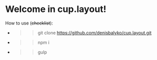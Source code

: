 # Welcome in cup.layout!

How to use (~~checklist~~):

* >> git clone https://github.com/denisbalyko/cup.layout.git
* >> npm i
* >> gulp
